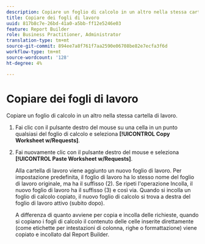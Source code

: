 ```yaml
---
description: Copiare un foglio di calcolo in un altro nella stessa cartella di lavoro.
title: Copiare dei fogli di lavoro
uuid: 817b8c7e-26bd-41a0-a5bb-ff12e5246e03
feature: Report Builder
role: Business Practitioner, Administrator
translation-type: tm+mt
source-git-commit: 894ee7a8f761f7aa2590e06708be82e7ecfa3f6d
workflow-type: tm+mt
source-wordcount: '128'
ht-degree: 4%

---
```



# Copiare dei fogli di lavoro

Copiare un foglio di calcolo in un altro nella stessa cartella di lavoro.

1. Fai clic con il pulsante destro del mouse su una cella in un punto qualsiasi del foglio di calcolo e seleziona **[!UICONTROL Copy Worksheet w/Requests]**.
1. Fai nuovamente clic con il pulsante destro del mouse e seleziona **[!UICONTROL Paste Worksheet w/Requests]**.

   Alla cartella di lavoro viene aggiunto un nuovo foglio di lavoro. Per impostazione predefinita, il foglio di lavoro ha lo stesso nome del foglio di lavoro originale, ma ha il suffisso (2). Se ripeti l&#39;operazione Incolla, il nuovo foglio di lavoro ha il suffisso (3) e così via. Quando si incolla un foglio di calcolo copiato, il nuovo foglio di calcolo si trova a destra del foglio di lavoro attivo (subito dopo).

   A differenza di quanto avviene per copia e incolla delle richieste, quando si copiano i fogli di calcolo il contenuto delle celle inserite direttamente (come etichette per intestazioni di colonna, righe o formattazione) viene copiato e incollato dal Report Builder.
